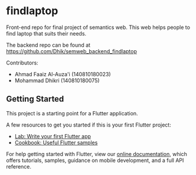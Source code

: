 # findlaptop

Front-end repo for final project of semantics web. 
This web helps people to find laptop that suits their needs.

The backend repo can be found at https://github.com/Dhik/semweb_backend_findlaptop

Contributors:

- Ahmad Faaiz Al-Auza'i (140810180023)
- Mohammad Dhikri (140810180075)

## Getting Started

This project is a starting point for a Flutter application.

A few resources to get you started if this is your first Flutter project:

- [Lab: Write your first Flutter app](https://flutter.dev/docs/get-started/codelab)
- [Cookbook: Useful Flutter samples](https://flutter.dev/docs/cookbook)

For help getting started with Flutter, view our
[online documentation](https://flutter.dev/docs), which offers tutorials,
samples, guidance on mobile development, and a full API reference.
